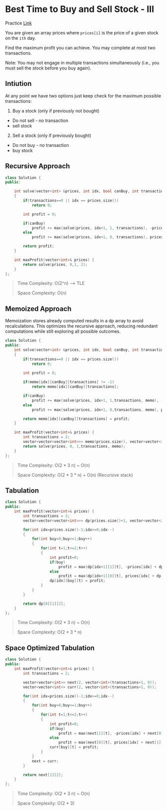 # Best Time to Buy and Sell Stock - III

Practice [Link](https://leetcode.com/problems/best-time-to-buy-and-sell-stock-iii/)

You are given an array prices where `prices[i]` is the price of a given stock on the `ith` day.

Find the maximum profit you can achieve. You may complete at most two transactions.

Note: You may not engage in multiple transactions simultaneously (i.e., you must sell the stock before you buy again).


## Intiution
At any point we have two options just keep check for the maximum possible transactions:
1. Buy a stock (only if previously not bought)
-   Do not sell - no transaction
-   sell stock
2. Sell a stock (only if previously bought)
-   Do not buy - no transaction
-   buy stock
   


## Recursive Approach

```cpp
class Solution {
public:

    int solve(vector<int> &prices, int idx, bool canBuy, int transactions)
    {
        if(transactions==0 || idx == prices.size())
            return 0;

        int profit = 0;

        if(canBuy)
            profit += max(solve(prices, idx+1, 1, transactions), -prices[idx] + solve(prices, idx+1, 0, transactions));
        else
            profit += max(solve(prices, idx+1, 0, transactions), prices[idx] + solve(prices, idx+1, 1, transactions-1));

        return profit;
    }

    int maxProfit(vector<int>& prices) {
        return solve(prices, 0,1, 2);
    }
};
```

> Time Complexity: O(2^n) --> TLE
>
> Space Complexity: O(n)


## Memoized Approach

Memoization stores already computed results in a dp array to avoid recalculations. This optimizes the recursive approach, reducing redundant computations while still exploring all possible outcomes.

```cpp
class Solution {
public:
    int solve(vector<int> &prices, int idx, bool canBuy, int transactions, vector<vector<vector<int>>> &memo)
    {
        if(transactions==0 || idx == prices.size())
            return 0;
        
        int profit = 0;

        if(memo[idx][canBuy][transactions] != -1)
            return memo[idx][canBuy][transactions];

        if(canBuy)
            profit += max(solve(prices, idx+1, 1,transactions, memo), -prices[idx] + solve(prices, idx+1, 0,transactions, memo));
        else
            profit += max(solve(prices, idx+1, 0,transactions, memo), prices[idx] + solve(prices, idx+1, 1,transactions-1, memo));

        return memo[idx][canBuy][transactions] = profit;
    }

    int maxProfit(vector<int>& prices) {
        int transactions = 2;
        vector<vector<vector<int>>> memo(prices.size(), vector<vector<int>> (2, vector<int>(transactions+1, -1)));
        return solve(prices, 0, 1,transactions, memo);
    }
};
```

> Time Complexity: O(2 * 3 n) ~ O(n)
>
> Space Complexity: O(2 * 3 * n) + O(n) (Recursive stack)

## Tabulation

```cpp
class Solution {
public:
    int maxProfit(vector<int>& prices) {
        int transactions = 2;
        vector<vector<vector<int>>> dp(prices.size()+1, vector<vector<int>> (2, vector<int>(transactions+1, 0)));

        for(int idx=prices.size()-1;idx>=0;idx--)
        {
            for(int buy=0;buy<=1;buy++)
            {
                for(int t=1;t<=2;t++)
                {
                    int profit=0;
                    if(buy)
                        profit = max(dp[idx+1][1][t], -prices[idx] + dp[idx+1][0][t]);
                    else
                        profit = max(dp[idx+1][0][t], prices[idx] + dp[idx+1][1][t-1]);
                    dp[idx][buy][t] = profit;
                }   
            }
        }

        return dp[0][1][2];
    }
};
```

> Time Complexity: O(2 * 3 n) ~ O(n)
>
> Space Complexity: O(2 * 3 * n)

## Space Optimized Tabulation

```cpp
class Solution {
public:
    int maxProfit(vector<int>& prices) {
        int transactions = 2;

        vector<vector<int>> next(2, vector<int>(transactions+1, 0));
        vector<vector<int>> curr(2, vector<int>(transactions+1, 0));

        for(int idx=prices.size()-1;idx>=0;idx--)
        {
            for(int buy=0;buy<=1;buy++)
            {
                for(int t=1;t<=2;t++)
                {
                    int profit=0;
                    if(buy)
                        profit = max(next[1][t], -prices[idx] + next[0][t]);
                    else
                        profit = max(next[0][t], prices[idx] + next[1][t-1]);
                    curr[buy][t] = profit;
                }   
            }
            next = curr;
        }

        return next[1][2];
    }
};
```

> Time Complexity: O(2 * 3 n) ~ O(n)
>
> Space Complexity: O(2 * 3)